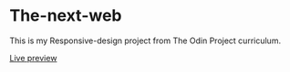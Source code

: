 # The-next-web
This is my Responsive-design project from The Odin Project curriculum.

[Live preview](https://areebaishtiaq.github.io/The-next-web/)
